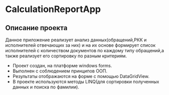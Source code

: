 # CalculationReportApp
## Описание проекта
Данное приложение реализует анализ данных(обращений,РКК и исполнителей отвечающих за них) и на их основе формирует список исполнителей с количеством документов по каждому типу обращений,а также реализует его сортировку по разным критериям.
- Проект создан, на платформе windows forms. 
- Выполнен с соблюдением принципов ООП.
- Результаты отображаются на форме с помощью DataGridView.
- В проекте используются методы LINQ(для сортировки полученных данных и поиска по фамилии).

